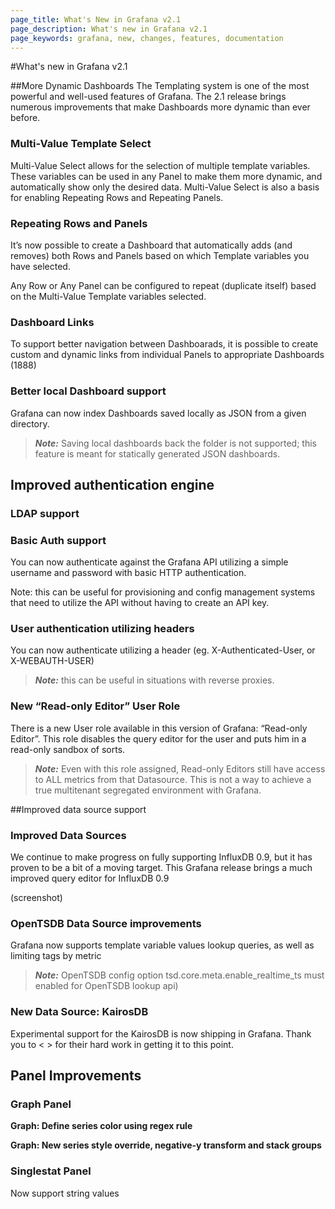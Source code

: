 ```yaml
---
page_title: What's New in Grafana v2.1
page_description: What's new in Grafana v2.1
page_keywords: grafana, new, changes, features, documentation
---
```


#What's new in Grafana v2.1

##More Dynamic Dashboards
The Templating system is one of the most powerful and well-used features of Grafana. The 2.1 release brings numerous improvements that make Dashboards more dynamic than ever before.


### Multi-Value Template Select
Multi-Value Select allows for the selection of multiple template variables.
These variables can be used in any Panel to make them more dynamic, and automatically show only the desired data.
Multi-Value Select is also a basis for enabling Repeating Rows and Repeating Panels.


### Repeating Rows and Panels
It’s now possible to create a Dashboard that automatically adds (and removes) both Rows and Panels based on which Template variables you have selected.

Any Row or Any Panel can be configured to repeat (duplicate itself) based on the Multi-Value Template variables selected.


### Dashboard Links
To support better navigation between Dashboarads, it is possible to create custom and dynamic links from individual Panels to appropriate Dashboards (1888)


### Better local Dashboard support
Grafana can now index Dashboards saved locally as JSON from a given directory.

> ***Note:*** Saving local dashboards back the folder is not supported; this feature is meant for statically generated JSON dashboards.


## Improved authentication engine

### LDAP support

### Basic Auth support
You can now authenticate against the Grafana API utilizing a simple username and password with basic HTTP authentication.

Note: this can be useful for provisioning and config management systems that need to utilize the API without having to create an API key.


### User authentication utilizing headers
You can now authenticate utilizing a header (eg. X-Authenticated-User, or X-WEBAUTH-USER)

> ***Note:*** this can be useful in situations with reverse proxies.


### New “Read-only Editor” User Role
There is a new User role available in this version of Grafana: “Read-only Editor”. This role disables the query editor for the user and puts him in a read-only sandbox of sorts.

> ***Note:*** Even with this role assigned, Read-only Editors still have access to ALL metrics from that Datasource. This is not a way to achieve a true multitenant segregated environment with Grafana.



##Improved data source support

### Improved Data Sources
We continue to make progress on fully supporting InfluxDB 0.9, but it has proven to be a bit of a moving target. This Grafana release brings a much improved query editor for InfluxDB 0.9

(screenshot)


### OpenTSDB Data Source improvements
Grafana now supports template variable values lookup queries, as well as limiting tags by metric

> ***Note:*** OpenTSDB config option tsd.core.meta.enable_realtime_ts must enabled for OpenTSDB lookup api)


### New Data Source: KairosDB
Experimental support for the KairosDB is now shipping in Grafana. Thank you to < > for their hard work in getting it to this point.



## Panel Improvements

### Graph Panel
**Graph: Define series color using regex rule**

**Graph: New series style override, negative-y transform and stack groups**


### Singlestat Panel
Now support string values
